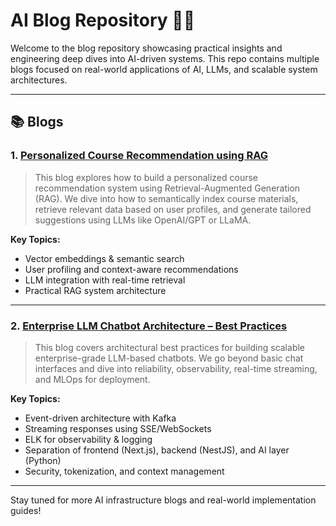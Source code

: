 # AI Blog Repository 🧠✨

Welcome to the blog repository showcasing practical insights and engineering deep dives into AI-driven systems. This repo contains multiple blogs focused on real-world applications of AI, LLMs, and scalable system architectures.

---

## 📚 Blogs

### 1. [Personalized Course Recommendation using RAG](./personalized-course-recommendation-rag/README.md)

> This blog explores how to build a personalized course recommendation system using Retrieval-Augmented Generation (RAG). We dive into how to semantically index course materials, retrieve relevant data based on user profiles, and generate tailored suggestions using LLMs like OpenAI/GPT or LLaMA.

**Key Topics:**

- Vector embeddings & semantic search
- User profiling and context-aware recommendations
- LLM integration with real-time retrieval
- Practical RAG system architecture

---

### 2. [Enterprise LLM Chatbot Architecture – Best Practices](./enterprise-llm-chatbot-architecture-best-practices/README.md)

> This blog covers architectural best practices for building scalable enterprise-grade LLM-based chatbots. We go beyond basic chat interfaces and dive into reliability, observability, real-time streaming, and MLOps for deployment.

**Key Topics:**

- Event-driven architecture with Kafka
- Streaming responses using SSE/WebSockets
- ELK for observability & logging
- Separation of frontend (Next.js), backend (NestJS), and AI layer (Python)
- Security, tokenization, and context management

---

Stay tuned for more AI infrastructure blogs and real-world implementation guides!
